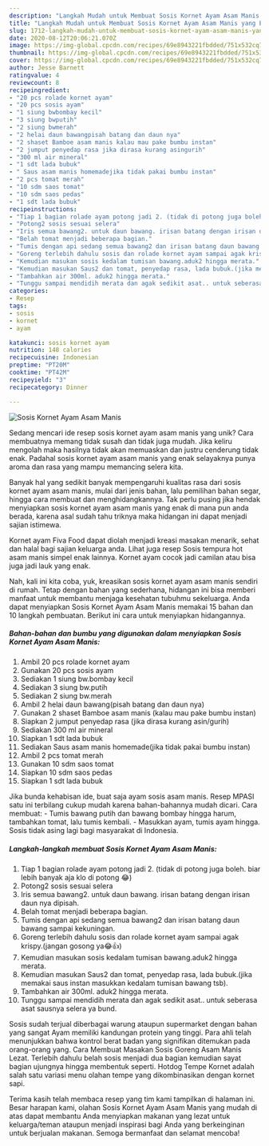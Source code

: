 ```yaml
---
description: "Langkah Mudah untuk Membuat Sosis Kornet Ayam Asam Manis yang Enak"
title: "Langkah Mudah untuk Membuat Sosis Kornet Ayam Asam Manis yang Enak"
slug: 1712-langkah-mudah-untuk-membuat-sosis-kornet-ayam-asam-manis-yang-enak
date: 2020-08-12T20:06:21.070Z
image: https://img-global.cpcdn.com/recipes/69e8943221fbdded/751x532cq70/sosis-kornet-ayam-asam-manis-foto-resep-utama.jpg
thumbnail: https://img-global.cpcdn.com/recipes/69e8943221fbdded/751x532cq70/sosis-kornet-ayam-asam-manis-foto-resep-utama.jpg
cover: https://img-global.cpcdn.com/recipes/69e8943221fbdded/751x532cq70/sosis-kornet-ayam-asam-manis-foto-resep-utama.jpg
author: Jesse Barnett
ratingvalue: 4
reviewcount: 8
recipeingredient:
- "20 pcs rolade kornet ayam"
- "20 pcs sosis ayam"
- "1 siung bwbombay kecil"
- "3 siung bwputih"
- "2 siung bwmerah"
- "2 helai daun bawangpisah batang dan daun nya"
- "2 shaset Bamboe asam manis kalau mau pake bumbu instan"
- "2 jumput penyedap rasa jika dirasa kurang asingurih"
- "300 ml air mineral"
- "1 sdt lada bubuk"
- " Saus asam manis homemadejika tidak pakai bumbu instan"
- "2 pcs tomat merah"
- "10 sdm saos tomat"
- "10 sdm saos pedas"
- "1 sdt lada bubuk"
recipeinstructions:
- "Tiap 1 bagian rolade ayam potong jadi 2. (tidak di potong juga boleh. biar lebih banyak aja klo di potong 😂)"
- "Potong2 sosis sesuai selera"
- "Iris semua bawang2. untuk daun bawang. irisan batang dengan irisan daun nya dipisah."
- "Belah tomat menjadi beberapa bagian."
- "Tumis dengan api sedang semua bawang2 dan irisan batang daun bawang sampai kekuningan."
- "Goreng terlebih dahulu sosis dan rolade kornet ayam sampai agak krispy.(jangan gosong ya😂👍)"
- "Kemudian masukan sosis kedalam tumisan bawang.aduk2 hingga merata."
- "Kemudian masukan Saus2 dan tomat, penyedap rasa, lada bubuk.(jika memakai saus instan masukkan kedalam tumisan bawang tsb)."
- "Tambahkan air 300ml. aduk2 hingga merata."
- "Tunggu sampai mendidih merata dan agak sedikit asat.. untuk seberasa asat sausnya selera ya bund."
categories:
- Resep
tags:
- sosis
- kornet
- ayam

katakunci: sosis kornet ayam 
nutrition: 148 calories
recipecuisine: Indonesian
preptime: "PT20M"
cooktime: "PT42M"
recipeyield: "3"
recipecategory: Dinner

---
```



![Sosis Kornet Ayam Asam Manis](https://img-global.cpcdn.com/recipes/69e8943221fbdded/751x532cq70/sosis-kornet-ayam-asam-manis-foto-resep-utama.jpg)

Sedang mencari ide resep sosis kornet ayam asam manis yang unik? Cara membuatnya memang tidak susah dan tidak juga mudah. Jika keliru mengolah maka hasilnya tidak akan memuaskan dan justru cenderung tidak enak. Padahal sosis kornet ayam asam manis yang enak selayaknya punya aroma dan rasa yang mampu memancing selera kita.

Banyak hal yang sedikit banyak mempengaruhi kualitas rasa dari sosis kornet ayam asam manis, mulai dari jenis bahan, lalu pemilihan bahan segar, hingga cara membuat dan menghidangkannya. Tak perlu pusing jika hendak menyiapkan sosis kornet ayam asam manis yang enak di mana pun anda berada, karena asal sudah tahu triknya maka hidangan ini dapat menjadi sajian istimewa.

Kornet ayam Fiva Food dapat diolah menjadi kreasi masakan menarik, sehat dan halal bagi sajian keluarga anda. Lihat juga resep Sosis tempura hot asam manis simpel enak lainnya. Kornet ayam cocok jadi camilan atau bisa juga jadi lauk yang enak.


Nah, kali ini kita coba, yuk, kreasikan sosis kornet ayam asam manis sendiri di rumah. Tetap dengan bahan yang sederhana, hidangan ini bisa memberi manfaat untuk membantu menjaga kesehatan tubuhmu sekeluarga. Anda dapat menyiapkan Sosis Kornet Ayam Asam Manis memakai 15 bahan dan 10 langkah pembuatan. Berikut ini cara untuk menyiapkan hidangannya.

<!--inarticleads1-->

##### Bahan-bahan dan bumbu yang digunakan dalam menyiapkan Sosis Kornet Ayam Asam Manis:

1. Ambil 20 pcs rolade kornet ayam
1. Gunakan 20 pcs sosis ayam
1. Sediakan 1 siung bw.bombay kecil
1. Sediakan 3 siung bw.putih
1. Sediakan 2 siung bw.merah
1. Ambil 2 helai daun bawang(pisah batang dan daun nya)
1. Gunakan 2 shaset Bamboe asam manis (kalau mau pake bumbu instan)
1. Siapkan 2 jumput penyedap rasa (jika dirasa kurang asin/gurih)
1. Sediakan 300 ml air mineral
1. Siapkan 1 sdt lada bubuk
1. Sediakan  Saus asam manis homemade(jika tidak pakai bumbu instan)
1. Ambil 2 pcs tomat merah
1. Gunakan 10 sdm saos tomat
1. Siapkan 10 sdm saos pedas
1. Siapkan 1 sdt lada bubuk


Jika bunda kehabisan ide, buat saja ayam sosis asam manis. Resep MPASI satu ini terbilang cukup mudah karena bahan-bahannya mudah dicari. Cara membuat: - Tumis bawang putih dan bawang bombay hingga harum, tambahkan tomat, lalu tumis kembali. - Masukkan ayam, tumis ayam hingga. Sosis tidak asing lagi bagi masyarakat di Indonesia. 

<!--inarticleads2-->

##### Langkah-langkah membuat Sosis Kornet Ayam Asam Manis:

1. Tiap 1 bagian rolade ayam potong jadi 2. (tidak di potong juga boleh. biar lebih banyak aja klo di potong 😂)
1. Potong2 sosis sesuai selera
1. Iris semua bawang2. untuk daun bawang. irisan batang dengan irisan daun nya dipisah.
1. Belah tomat menjadi beberapa bagian.
1. Tumis dengan api sedang semua bawang2 dan irisan batang daun bawang sampai kekuningan.
1. Goreng terlebih dahulu sosis dan rolade kornet ayam sampai agak krispy.(jangan gosong ya😂👍)
1. Kemudian masukan sosis kedalam tumisan bawang.aduk2 hingga merata.
1. Kemudian masukan Saus2 dan tomat, penyedap rasa, lada bubuk.(jika memakai saus instan masukkan kedalam tumisan bawang tsb).
1. Tambahkan air 300ml. aduk2 hingga merata.
1. Tunggu sampai mendidih merata dan agak sedikit asat.. untuk seberasa asat sausnya selera ya bund.


Sosis sudah terjual diberbagai warung ataupun supermarket dengan bahan yang sangat Ayam memiliki kandungan protein yang tinggi. Para ahli telah menunjukkan bahwa kontrol berat badan yang signifikan ditemukan pada orang-orang yang. Cara Membuat Masakan Sosis Goreng Asam Manis Lezat. Terlebih dahulu belah sosis menjadi dua bagian kemudian sayat bagian ujungnya hingga membentuk seperti. Hotdog Tempe Kornet adalah salah satu variasi menu olahan tempe yang dikombinasikan dengan kornet sapi. 

Terima kasih telah membaca resep yang tim kami tampilkan di halaman ini. Besar harapan kami, olahan Sosis Kornet Ayam Asam Manis yang mudah di atas dapat membantu Anda menyiapkan makanan yang lezat untuk keluarga/teman ataupun menjadi inspirasi bagi Anda yang berkeinginan untuk berjualan makanan. Semoga bermanfaat dan selamat mencoba!

